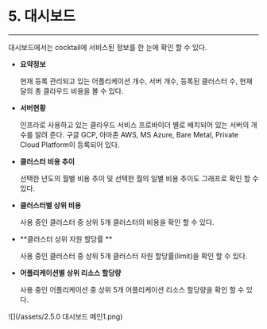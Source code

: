 # 5. 대시보드

---

대시보드에서는 cocktail에 서비스된 정보를 한 눈에 확인 할 수 있다.

- **요약정보**

  현재 등록 관리되고 있는 어플리케이션 개수, 서버 개수, 등록된 클러스터 수, 현재 달의 총 클라우드 비용을 볼 수 있다.

- **서버현황**

  인프라로 사용하고 있는 클라우드 서비스 프로바이더 별로 배치되어 있는 서버의 개수를 알려 준다. 구글 GCP, 아마존 AWS, MS Azure, Bare Metal, Private Cloud Platform이 등록되어 있다.

- **클러스터 비용 추이**

  선택한 년도의 월별 비용 추이 및 선택한 월의 일별 비용 추이도 그래프로 확인 할 수 있다.

- **클러스터별 상위 비용**

  사용 중인 클러스터 중 상위 5개 클러스터의 비용을 확인 할 수 있다.

- **클러스터 상위 자원 할당률 **

  사용 중인 클러스터 중 상위 5개 클러스터 자원 할당률\(limit\)을 확인 할 수 있다.

- **어플리케이션별 상위 리소스 할당량**

  사용 중인 어플리케이션 중 상위 5개 어플리케이션 리소스 할당량을 확인 할 수 있다.

![](/assets/2.5.0 대시보드 메인1.png)

